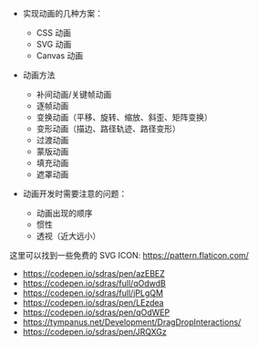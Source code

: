 - 实现动画的几种方案：
  - CSS 动画	
  - SVG 动画
  - Canvas 动画

- 动画方法
    - 补间动画/关键帧动画
    - 逐帧动画
    - 变换动画（平移、旋转、缩放、斜歪、矩阵变换）
    - 变形动画（描边、路径轨迹、路径变形）
    - 过渡动画
    - 蒙版动画
    - 填充动画
    - 遮罩动画

- 动画开发时需要注意的问题：
  - 动画出现的顺序
  - 惯性	
  - 透视（近大远小）





这里可以找到一些免费的 SVG ICON: https://pattern.flaticon.com/





- https://codepen.io/sdras/pen/azEBEZ
- https://codepen.io/sdras/full/qOdwdB
- https://codepen.io/sdras/full/jPLgQM
- https://codepen.io/sdras/pen/LEzdea
- https://codepen.io/sdras/pen/qOdWEP
- https://tympanus.net/Development/DragDropInteractions/
- https://codepen.io/sdras/pen/JRQXGz

